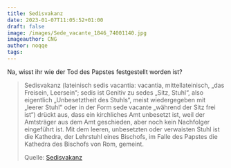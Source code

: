 ```yaml
---
title: Sedisvakanz
date: 2023-01-07T11:05:52+01:00
draft: false
image: /images/Sede_vacante_1846_74001140.jpg
imageauthor: CNG
author: noqqe
tags: 
---
```


Na, wisst ihr wie der Tod des Papstes festgestellt worden ist?

> Sedisvakanz (lateinisch sedis vacantia: vacantia, mittellateinisch, „das
> Freisein, Leersein“; sedis ist Genitiv zu sedes „Sitz, Stuhl“, also eigentlich
> „Unbesetztheit des Stuhls“, meist wiedergegeben mit „leerer Stuhl“ oder in der
> Form sede vacante „während der Sitz frei ist“) drückt aus, dass ein
> kirchliches Amt unbesetzt ist, weil der Amtsträger aus dem Amt geschieden,
> aber noch kein Nachfolger eingeführt ist. Mit dem leeren, unbesetzten oder
> verwaisten Stuhl ist die Kathedra, der Lehrstuhl eines Bischofs, im Falle des
> Papstes die Kathedra des Bischofs von Rom, gemeint.
>
> Quelle: [Sedisvakanz](https://de.wikipedia.org/wiki/Sedisvakanz#Sedisvakanz_durch_Tod_des_Papstes)
